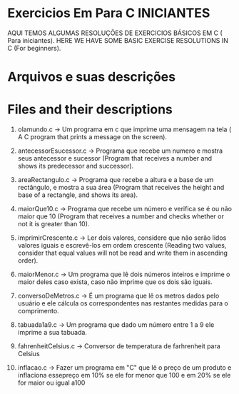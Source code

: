 # Exercicios Em Para C INICIANTES
AQUI TEMOS ALGUMAS RESOLUÇÕES DE EXERCICIOS BÁSICOS EM C ( Para iniciantes).
HERE WE HAVE SOME BASIC EXERCISE RESOLUTIONS IN C (For beginners).

# Arquivos e suas descrições
# Files and their descriptions



1. olamundo.c -> Um programa em c que imprime uma mensagem na tela
                 ( A C program that prints a message on the screen).
2. antecessorEsucessor.c -> Programa que recebe um numero e mostra seus antecessor e sucessor 
                            (Program that receives a number and shows its predecessor and successor).
3. areaRectangulo.c -> Programa que recebe a altura e a base de um rectângulo, e mostra a sua área 
                      (Program that receives the height and base of a rectangle, and shows its area).
4. maiorQue10.c -> Programa que recebe um número e verifica se é ou não maior que 10 
                  (Program that receives a number and checks whether or not it is greater than 10).
5. imprimirCrescente.c -> Ler dois valores, considere que não serão lidos valores iguais e escrevê-los em ordem crescente
                          (Reading two values, consider that equal values will not be read and write them in ascending order).

6. maiorMenor.c -> Um programa que lê dois números inteiros e imprime o maior deles caso exista, caso não imprime que os dois são iguais.

8. conversoDeMetros.c -> É um programa que lê os metros dados pelo usuário e ele cálcula os correspondentes nas restantes medidas para o comprimento.

9. tabuada1a9.c -> Um programa que dado um número entre 1 a 9  ele imprime a sua tabuada.

10. fahrenheitCelsius.c -> Conversor de temperatura de farhrenheit para Celsius 

11. inflacao.c -> Fazer  um  programa  em  "C"  que  lê  o  preço  de  um  produto  e  inflaciona  essepreço em 10% se ele for menor que 100 e em 20% se ele for maior ou igual a100
